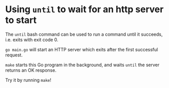 # Using `until` to wait for an http server to start

The `until` bash command can be used to run a command until it succeeds, i.e. exits with exit code 0.

`go main.go` will start an HTTP server which exits after the first successful request.

`make` starts this Go program in the background, and waits `until` the server returns an OK response.

Try it by running `make`!
